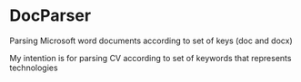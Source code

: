 # DocParser
Parsing Microsoft word documents according to set of keys (doc and docx)

My intention is for parsing CV according to set of keywords that represents technologies
